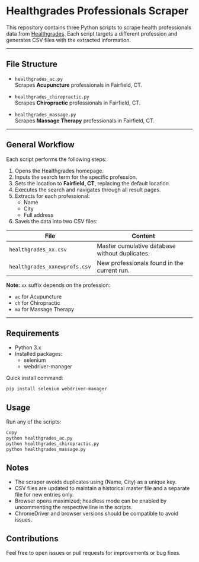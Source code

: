 # Healthgrades Professionals Scraper

This repository contains three Python scripts to scrape health professionals data from [Healthgrades](https://www.healthgrades.com/). Each script targets a different profession and generates CSV files with the extracted information.

---

## File Structure

- `healthgrades_ac.py`  
  Scrapes **Acupuncture** professionals in Fairfield, CT.

- `healthgrades_chiropractic.py`  
  Scrapes **Chiropractic** professionals in Fairfield, CT.

- `healthgrades_massage.py`  
  Scrapes **Massage Therapy** professionals in Fairfield, CT.

---

## General Workflow

Each script performs the following steps:

1. Opens the Healthgrades homepage.  
2. Inputs the search term for the specific profession.  
3. Sets the location to **Fairfield, CT**, replacing the default location.  
4. Executes the search and navigates through all result pages.  
5. Extracts for each professional:  
   - Name  
   - City  
   - Full address  
6. Saves the data into two CSV files:

| File                 | Content                                        |
|----------------------|------------------------------------------------|
| `healthgrades_xx.csv`        | Master cumulative database without duplicates. |
| `healthgrades_xxnewprofs.csv` | New professionals found in the current run.      |

**Note:** `xx` suffix depends on the profession:  
- `ac` for Acupuncture  
- `ch` for Chiropractic  
- `ma` for Massage Therapy

---

## Requirements

- Python 3.x  
- Installed packages:  
  - selenium  
  - webdriver-manager  

Quick install command:  
```bash
pip install selenium webdriver-manager
```

## Usage

Run any of the scripts:

```bash
Copy
python healthgrades_ac.py
python healthgrades_chiropractic.py
python healthgrades_massage.py
```

## Notes

- The scraper avoids duplicates using (Name, City) as a unique key.
- CSV files are updated to maintain a historical master file and a separate file for new entries only.
- Browser opens maximized; headless mode can be enabled by uncommenting the respective line in the scripts.
- ChromeDriver and browser versions should be compatible to avoid issues.

## Contributions

Feel free to open issues or pull requests for improvements or bug fixes.